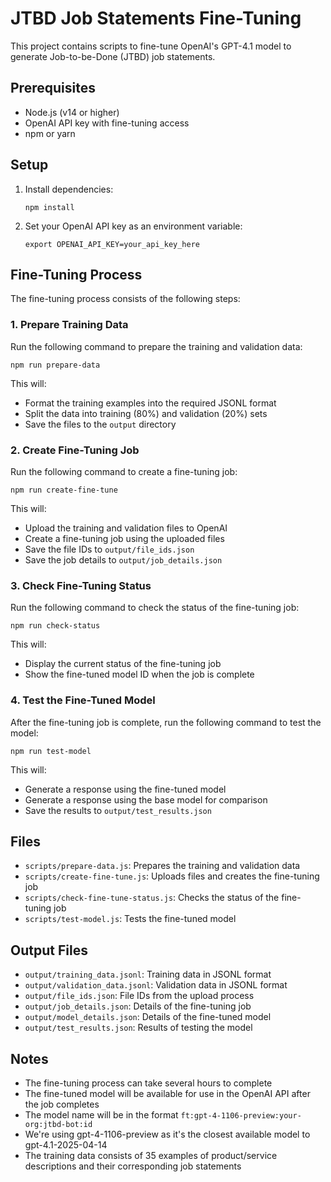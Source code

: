 # JTBD Job Statements Fine-Tuning

This project contains scripts to fine-tune OpenAI's GPT-4.1 model to generate Job-to-be-Done (JTBD) job statements.

## Prerequisites

- Node.js (v14 or higher)
- OpenAI API key with fine-tuning access
- npm or yarn

## Setup

1. Install dependencies:
   ```
   npm install
   ```

2. Set your OpenAI API key as an environment variable:
   ```
   export OPENAI_API_KEY=your_api_key_here
   ```

## Fine-Tuning Process

The fine-tuning process consists of the following steps:

### 1. Prepare Training Data

Run the following command to prepare the training and validation data:

```
npm run prepare-data
```

This will:
- Format the training examples into the required JSONL format
- Split the data into training (80%) and validation (20%) sets
- Save the files to the `output` directory

### 2. Create Fine-Tuning Job

Run the following command to create a fine-tuning job:

```
npm run create-fine-tune
```

This will:
- Upload the training and validation files to OpenAI
- Create a fine-tuning job using the uploaded files
- Save the file IDs to `output/file_ids.json`
- Save the job details to `output/job_details.json`

### 3. Check Fine-Tuning Status

Run the following command to check the status of the fine-tuning job:

```
npm run check-status
```

This will:
- Display the current status of the fine-tuning job
- Show the fine-tuned model ID when the job is complete

### 4. Test the Fine-Tuned Model

After the fine-tuning job is complete, run the following command to test the model:

```
npm run test-model
```

This will:
- Generate a response using the fine-tuned model
- Generate a response using the base model for comparison
- Save the results to `output/test_results.json`

## Files

- `scripts/prepare-data.js`: Prepares the training and validation data
- `scripts/create-fine-tune.js`: Uploads files and creates the fine-tuning job
- `scripts/check-fine-tune-status.js`: Checks the status of the fine-tuning job
- `scripts/test-model.js`: Tests the fine-tuned model

## Output Files

- `output/training_data.jsonl`: Training data in JSONL format
- `output/validation_data.jsonl`: Validation data in JSONL format
- `output/file_ids.json`: File IDs from the upload process
- `output/job_details.json`: Details of the fine-tuning job
- `output/model_details.json`: Details of the fine-tuned model
- `output/test_results.json`: Results of testing the model

## Notes

- The fine-tuning process can take several hours to complete
- The fine-tuned model will be available for use in the OpenAI API after the job completes
- The model name will be in the format `ft:gpt-4-1106-preview:your-org:jtbd-bot:id`
- We're using gpt-4-1106-preview as it's the closest available model to gpt-4.1-2025-04-14
- The training data consists of 35 examples of product/service descriptions and their corresponding job statements
